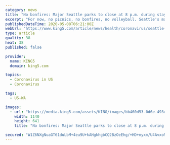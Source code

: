 ```yaml
---
category: news
title: "No bonfires: Major Seattle parks to close at 8 p.m. during stay-home order"
excerpt: "For now, no picnics, no bonfires, no volleyball. Seattle's major city parks will be closed nightly at 8 p.m. starting Friday May 8 and will last the duration of the state's stay-at-home order, and park staff will remind visitors to keep walking and not linger,"
publishedDateTime: 2020-05-08T06:21:00Z
webUrl: "https://www.king5.com/article/news/health/coronavirus/seattle-parks-open-update-coronavirus-social-distancing/281-44aecae4-2b3d-41e6-857c-59add4236474"
type: article
quality: 38
heat: 38
published: false

provider:
  name: KING5
  domain: king5.com

topics:
  - Coronavirus in US
  - Coronavirus

tags:
  - US-WA

images:
  - url: "https://media.king5.com/assets/KING/images/bb460d53-0d6e-4934-9cda-81a1e7cc9594/bb460d53-0d6e-4934-9cda-81a1e7cc9594_1140x641.jpg"
    width: 1140
    height: 641
    title: "No bonfires: Major Seattle parks to close at 8 p.m. during stay-home order"

secured: "W1Z6NXgNuaGT61duLbM+4eu9U+kAHgkhgbCQ2BzOeEhg/+HD+myxm/U4AvxoMy2OqZh3ENXvMpmZ15HFuhc5wYXMoMrvnDHMCL6KFwV2vG8ztgRwsYAEvo669bk5vFObccnb3Ve7MjxkiR4kwNgff+sOSBHtF/UXHtub/Fy4opV6ENjq9NyrQsXA/B+z5QgtR1mbpiNyS8DUAIDE1Y//mdVUQ1K5TW50awqro8DeNuetN7+V1X6Oh3kiF5O9F8KYdgb/EKqTFohMa20p8M5n60ifr5wpLKLa7eshYjFmMXDA+YK3OO8gxIddstjJ5GmWwI+WoMNYMM9k6HXwk9uaH8HNYZLdLOKXSzuudzW0gtzuNFOOKjaq8sNsx8SHCcraoBYdp9+qX7kGviuei9gZF+iN+7uhXQJmaF8CRILmbp9KjdRbk9VlLrN1409G4ZDlxdHqX79BucDYGKhFHGgDud6THCCH6jxzhdQQXd0ibzM=;PbhloVhbA5QhNlRnYW4blw=="
---
```


